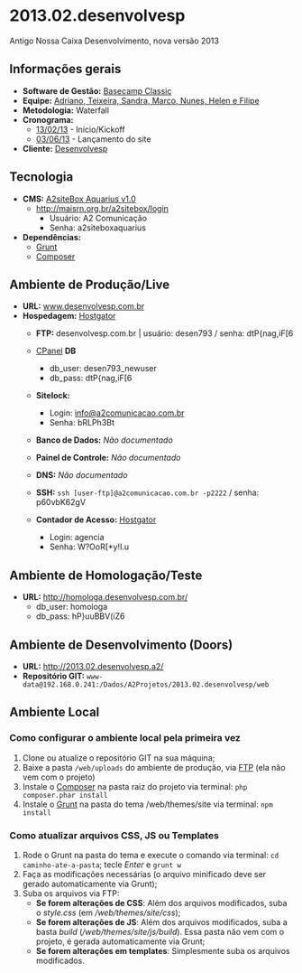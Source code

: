 # 2013.02.desenvolvesp
Antigo Nossa Caixa Desenvolvimento, nova versão 2013

## Informações gerais

* **Software de Gestão:** [Basecamp Classic](https://a2comunicacao.basecamphq.com/projects/10793134-2013-02-desenvolvesp/log)
* **Equipe:** [Adriano, Teixeira, Sandra, Marco, Nunes, Helen e Filipe](https://a2comunicacao.basecamphq.com/projects/10793134-2013-02-desenvolvesp/todo_items/157730432/comments)
* **Metodologia:** Waterfall
* **Cronograma:**
	* [13/02/13](https://a2comunicacao.basecamphq.com/projects/10793134-2013-02-desenvolvesp/todo_items/157730432/comments) - Início/Kickoff
	* [03/06/13](https://a2comunicacao.basecamphq.com/projects/10793134-2013-02-desenvolvesp/milestones/37124721/comments#comment_236196006) - Lançamento do site
* **Cliente:** [Desenvolvesp](http://www.desenvolvesp.com.br/)

## Tecnologia

* **CMS:** [A2siteBox Aquarius v1.0](/projeto-web/setup/a2sitebox.md)
	* http://maisrn.org.br/a2sitebox/login
		* Usuário: A2 Comunicação
		* Senha: a2siteboxaquarius
* **Dependências:**
	* [Grunt](/projeto-web/setup/grunt.md)
	* [Composer](/projeto-web/setup/composer.md)

## Ambiente de Produção/Live

* **URL:** www.desenvolvesp.com.br
* **Hospedagem:** [Hostgator](https://github.com/a2comunicacao/metodologia/blob/master/sandbox/hospedagem.md#hostgator)
	* **<a name="ftp">FTP</a>:** desenvolvesp.com.br | usuário: desen793 / senha: dtP{nag,iF[6
	* [CPanel](http://www.desenvolvesp.com.br/cpanel/)
		**DB**
		* db_user: desen793_newuser
		* db_pass: dtP{nag,iF[6
	* **Sitelock:**
		* Login: info@a2comunicacao.com.br
		* Senha: bRLPh3Bt
	* **Banco de Dados:** _Não documentado_
	* **Painel de Controle:** _Não documentado_
	* **DNS:** _Não documentado_
	* **<a name="ssh">SSH</a>:** `ssh [user-ftp]@a2comunicacao.com.br -p2222` / senha: p60vbK62gV

	* **Contador de Acesso:** [Hostgator](https://187.84.228.218:2083/?login_theme=cpane/)
		* Login: agencia
		* Senha: W?OoR[*y!I.u

## Ambiente de Homologação/Teste
* **URL:** http://homologa.desenvolvesp.com.br/
	* db_user: homologa
	* db_pass: hP}uuBBV(iZ6

## Ambiente de Desenvolvimento (Doors)
* **URL:** http://2013.02.desenvolvesp.a2/
* **Repositório GIT:** `www-data@192.168.0.241:/Dados/A2Projetos/2013.02.desenvolvesp/web`

## Ambiente Local

### Como configurar o ambiente local pela primeira vez

1. Clone ou atualize o repositório GIT na sua máquina;
2. Baixe a pasta `/web/uploads` do ambiente de produção, via [FTP](#ftp) (ela não vem com o projeto)
3. Instale o [Composer](/projeto-web/setup/composer.md) na pasta raiz do projeto via terminal: `php composer.phar install`
4. Instale o [Grunt](/projeto-web/setup/grunt.md) na pasta do tema /web/themes/site via terminal: `npm install`

### Como atualizar arquivos CSS, JS ou Templates

1. Rode o Grunt na pasta do tema e execute o comando via terminal: `cd caminho-ate-a-pasta`; tecle _Enter_ e `grunt w`
2. Faça as modificações necessárias (o arquivo minificado deve ser gerado automaticamente via Grunt);
3. Suba os arquivos via FTP:
	* **Se forem alterações de CSS**: Além dos arquivos modificados, suba o _style.css_ (em _/web/themes/site/css_);
	* **Se forem alterações de JS**: Além dos arquivos modificados, suba a basta _build_ (_/web/themes/site/js/build_). Essa pasta não vem com o projeto, é gerada automaticamente via Grunt;
	* **Se forem alterações em templates**: Simplesmente suba os arquivos modificados.



